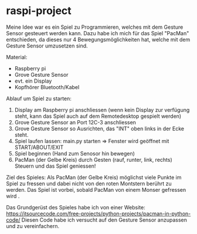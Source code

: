# raspi-project

Meine Idee war es ein Spiel zu Programmieren, welches mit dem Gesture Sensor gesteuert werden kann. 
Dazu habe ich mich für das Spiel "PacMan" entschieden, da dieses nur 4 Bewegungsmöglichkeiten hat, 
welche mit dem Gesture Sensor umzusetzen sind. 

Material: 
- Raspberry pi
- Grove Gesture Sensor
- evt. ein Display
- Kopfhörer Bluetooth/Kabel 


Ablauf um Spiel zu starten: 
1. Display am Raspberry pi anschliessen 
  (wenn kein Display zur verfügung steht, kann das Spiel auch auf dem Remotedesktop gespielt werden)
2. Grove Gesture Sensor an Port 12C-3 anschliessen
3. Grove Gesture Sensor so Ausrichten, das "INT" oben links in der Ecke steht. 
4. Spiel laufen lassen: main.py starten => Fenster wird geöffnet mit START/ABOUT/EXIT
5. Spiel beginnen (Hand zum Senosor hin bewegen)
6. PacMan (der Gelbe Kreis) durch Gesten (rauf, runter, link, rechts) Steuern und das Spiel geniessen!

Ziel des Spieles: 
Als PacMan (der Gelbe Kreis) möglichst viele Punkte im Spiel zu fressen und dabei nicht von den roten Montstern berührt zu werden. 
Das Spiel ist vorbei, sobald PacMan von einem Monser gefressen wird .

Das Grundgerüst des Spieles habe ich von einer Website: https://itsourcecode.com/free-projects/python-projects/pacman-in-python-code/
Diesen Code habe ich versucht auf den Gesture Sensor anzupassen und zu vereinfachern. 
